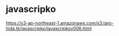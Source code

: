 # javascripko
https://s3-ap-northeast-1.amazonaws.com/s3.taro-hida.tk/javascripko/javascripkov006.html
